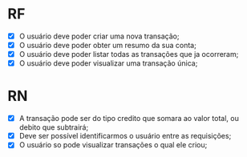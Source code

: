 # RF

- [x] O usuário deve poder criar uma nova transação;
- [x] O usuário deve poder obter um resumo da sua conta;
- [x] O usuário deve poder listar todas as transações que ja ocorreram;
- [x] O usuário deve poder visualizar uma transação única;

# RN

- [x] A transação pode ser do tipo credito que somara ao valor total, ou debito que subtrairá;
- [x] Deve ser possível identificarmos o usuário entre as requisições;
- [x] O usuário so pode visualizar transações o qual ele criou;
